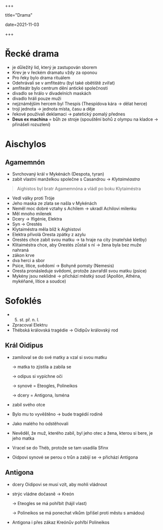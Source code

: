 +++

title="Drama"

date=2021-11-03

+++

# Řecké drama

- je důležitý lid, který je zastupován sborem
- Krev je v řeckém dramatu vždy za oponou
- Pro řeky bylo drama rituálem
- Odehrávali se v amfiteátru (byl také obětiště zvířat)
- amfiteátr bylo centrum dění antické společnosti
- divadlo se hrálo v divadelních maskách
- divadlo hráli pouze muži
- nejznámějším hercem byl Thespís (Thespídova kára $\to$ dělat herce)
- trojí jednota $\to$ jednota místa, času a děje
- řekové používali deklamaci $\to$ patetický pomalý přednes
- **Deus ex machina** = bůh ze stroje (spouštění bohů z olympu na kladce $\to$ přinášeli rozuzlení)

# Aischylos

## Agamemnón

- Svrchovaný král v Mykénách (Despota, tyran)
- zabit vlastní manželkou společne s Casandrou $\to$ *Klytaiméastra*

> Aighistos byl bratr Agamemnóna a vládl po boku Klytaiméstra

- Vedl války proti Tróje
- Jeho maska ze zlata se našla v Mykénách
- Neměl moc dobré vztahy s Achilem $\to$ ukradl Achilovi milenku
- Měl mnoho milenek
- Dcery $\to$ Ifigénie, Elektra
- Syn $\to$ Orestés
- Klytaiméstra měla blíž k Aighistovi
- Elektra přivolá Oresta zpátky z azylu
- Orestés chce zabít svou matku $\to$ ta hraje na city (mateřské kletby)
- Klitaiméstra chce, aby Orestés zůstal s ní $\to$ žena byla bez muže nahraná
- zákon krve
- dva herci a sbor
- Psice, lítice, svědomí $\to$ Bohyně pomsty (Nemesis)
- Oresta pronásleduje svědomí, protože zavrařdil svou matku (psice)
- Mykény jsou neklidné $\to$ přichází městký soud (Apollón, Athéna, mykéňané, lítice a soudce)

# Sofoklés

- 5. st. př. n. l.
- Zpracoval Elektru
- Thébská královská tragédie $\to$ Oidipův královský rod

## Král Oidipus

- zamiloval se do své matky a vzal si svou matku

  $\to$ matka to zjistila a zabila se

  $\to$ odipus si vypíchne oči

  $\to$ synové = Eteogles, Polineikos

  $\to$ dcery =  Antigona, Isména

- zabil svého otce

- Bylo mu to vyvěštěno $\to$ bude tragédií rodině

- Jako malého ho odstěhovali

- Nevěděl, že muž, kterého zabil, byl jeho otec a žena, kterou si bere, je jeho matka

- Vracel se do Théb, protože se tam usadila Sfinx



- Oidpovi synové se perou o trůn a zabijí se $\to$ přichází Antigona

## Antigona

- dcery Oidipovi se musí vzít, aby mohli vládnout

- strýc vládne dočasně $\to$ Kreón

  $\to$ Eteogles se má pohřbít (hájil vlast)

  $\to$ Polineikos se má ponechat vlkům (přišel proti městu s amádou)

- Antigona i přes zákaz Kreónův pohřbí Polineikos
